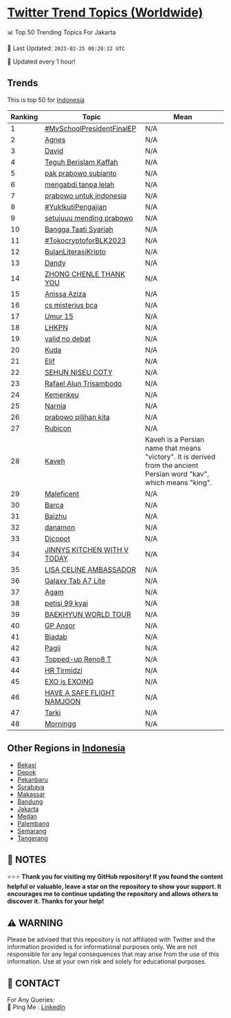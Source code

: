 [Twitter Trend Topics (Worldwide)](https://github.com/ErcinDedeoglu/Twitter-Trend-Topics)
==========


📊 Top 50 Trending Topics For Jakarta

📆 Last Updated: `2023-02-25 00:28:32 UTC`

🔧 Updated every 1 hour!


## Trends

This is top 50 for [Indonesia](</Indonesia>)

| Ranking | Topic | Mean |
| ------- | ------------ | ------------ |
| 1 | [#MySchoolPresidentFinalEP](http://twitter.com/search?q=%23MySchoolPresidentFinalEP) | N/A |
| 2 | [Agnes](http://twitter.com/search?q=Agnes) | N/A |
| 3 | [David](http://twitter.com/search?q=David) | N/A |
| 4 | [Teguh Berislam Kaffah](http://twitter.com/search?q=Teguh+Berislam+Kaffah) | N/A |
| 5 | [pak prabowo subianto](http://twitter.com/search?q=pak+prabowo+subianto) | N/A |
| 6 | [mengabdi tanpa lelah](http://twitter.com/search?q=mengabdi+tanpa+lelah) | N/A |
| 7 | [prabowo untuk indonesia](http://twitter.com/search?q=prabowo+untuk+indonesia) | N/A |
| 8 | [#YukIkutiPengajian](http://twitter.com/search?q=%23YukIkutiPengajian) | N/A |
| 9 | [setujuuu mending prabowo](http://twitter.com/search?q=setujuuu+mending+prabowo) | N/A |
| 10 | [Bangga Taati Syariah](http://twitter.com/search?q=Bangga+Taati+Syariah) | N/A |
| 11 | [#TokocryptoforBLK2023](http://twitter.com/search?q=%23TokocryptoforBLK2023) | N/A |
| 12 | [BulanLiterasiKripto](http://twitter.com/search?q=BulanLiterasiKripto) | N/A |
| 13 | [Dandy](http://twitter.com/search?q=Dandy) | N/A |
| 14 | [ZHONG CHENLE THANK YOU](http://twitter.com/search?q=ZHONG+CHENLE+THANK+YOU) | N/A |
| 15 | [Anissa Aziza](http://twitter.com/search?q=Anissa+Aziza) | N/A |
| 16 | [cs misterius bca](http://twitter.com/search?q=cs+misterius+bca) | N/A |
| 17 | [Umur 15](http://twitter.com/search?q=Umur+15) | N/A |
| 18 | [LHKPN](http://twitter.com/search?q=LHKPN) | N/A |
| 19 | [valid no debat](http://twitter.com/search?q=valid+no+debat) | N/A |
| 20 | [Kuda](http://twitter.com/search?q=Kuda) | N/A |
| 21 | [Elif](http://twitter.com/search?q=Elif) | N/A |
| 22 | [SEHUN NISEU COTY](http://twitter.com/search?q=SEHUN+NISEU+COTY) | N/A |
| 23 | [Rafael Alun Trisambodo](http://twitter.com/search?q=Rafael+Alun+Trisambodo) | N/A |
| 24 | [Kemenkeu](http://twitter.com/search?q=Kemenkeu) | N/A |
| 25 | [Narnia](http://twitter.com/search?q=Narnia) | N/A |
| 26 | [prabowo pilihan kita](http://twitter.com/search?q=prabowo+pilihan+kita) | N/A |
| 27 | [Rubicon](http://twitter.com/search?q=Rubicon) | N/A |
| 28 | [Kaveh](http://twitter.com/search?q=Kaveh) | Kaveh is a Persian name that means "victory". It is derived from the ancient Persian word "kav", which means "king". |
| 29 | [Maleficent](http://twitter.com/search?q=Maleficent) | N/A |
| 30 | [Barca](http://twitter.com/search?q=Barca) | N/A |
| 31 | [Baizhu](http://twitter.com/search?q=Baizhu) | N/A |
| 32 | [danamon](http://twitter.com/search?q=danamon) | N/A |
| 33 | [Dicopot](http://twitter.com/search?q=Dicopot) | N/A |
| 34 | [JINNYS KITCHEN WITH V TODAY](http://twitter.com/search?q=JINNYS+KITCHEN+WITH+V+TODAY) | N/A |
| 35 | [LISA CELINE AMBASSADOR](http://twitter.com/search?q=LISA+CELINE+AMBASSADOR) | N/A |
| 36 | [Galaxy Tab A7 Lite](http://twitter.com/search?q=Galaxy+Tab+A7+Lite) | N/A |
| 37 | [Agam](http://twitter.com/search?q=Agam) | N/A |
| 38 | [petisi 99 kyai](http://twitter.com/search?q=petisi+99+kyai) | N/A |
| 39 | [BAEKHYUN WORLD TOUR](http://twitter.com/search?q=BAEKHYUN+WORLD+TOUR) | N/A |
| 40 | [GP Ansor](http://twitter.com/search?q=GP+Ansor) | N/A |
| 41 | [Biadab](http://twitter.com/search?q=Biadab) | N/A |
| 42 | [Pagii](http://twitter.com/search?q=Pagii) | N/A |
| 43 | [Topped-up Reno8 T](http://twitter.com/search?q=Topped-up+Reno8+T) | N/A |
| 44 | [HR Tirmidzi](http://twitter.com/search?q=HR+Tirmidzi) | N/A |
| 45 | [EXO is EXOING](http://twitter.com/search?q=EXO+is+EXOING) | N/A |
| 46 | [HAVE A SAFE FLIGHT NAMJOON](http://twitter.com/search?q=HAVE+A+SAFE+FLIGHT+NAMJOON) | N/A |
| 47 | [Tarki](http://twitter.com/search?q=Tarki) | N/A |
| 48 | [Morningg](http://twitter.com/search?q=Morningg) | N/A |



## Other Regions in [Indonesia](</Indonesia>)

* [Bekasi](</Indonesia/Bekasi.md>)
* [Depok](</Indonesia/Depok.md>)
* [Pekanbaru](</Indonesia/Pekanbaru.md>)
* [Surabaya](</Indonesia/Surabaya.md>)
* [Makassar](</Indonesia/Makassar.md>)
* [Bandung](</Indonesia/Bandung.md>)
* [Jakarta](</Indonesia/Jakarta.md>)
* [Medan](</Indonesia/Medan.md>)
* [Palembang](</Indonesia/Palembang.md>)
* [Semarang](</Indonesia/Semarang.md>)
* [Tangerang](</Indonesia/Tangerang.md>)



## 📝 NOTES

⭐⭐⭐ **Thank you for visiting my GitHub repository! If you found the content helpful or valuable, leave a star on the repository to show your support. It encourages me to continue updating the repository and allows others to discover it. Thanks for your help!**


## ⚠️ WARNING

Please be advised that this repository is not affiliated with Twitter and the information provided is for informational purposes only. We are not responsible for any legal consequences that may arise from the use of this information. Use at your own risk and solely for educational purposes.


## 📨 CONTACT

 For Any Queries:  
            🏓 Ping Me : [LinkedIn](https://www.linkedin.com/in/ercindedeoglu/)
